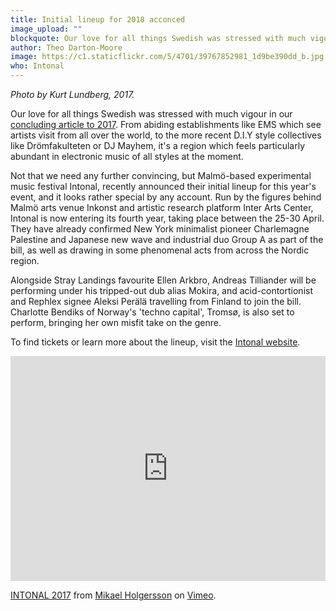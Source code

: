 ```yaml
---
title: Initial lineup for 2018 acconced
image_upload: ""
blockquote: Our love for all things Swedish was stressed with much vigour in our concluding article to 2017. From abiding establishments like EMS which see artists visit from all over the world, to the more recent D.I.Y style collectives like Drömfakulteten or DJ Mayhem, its a region which feels particularly abundant in electronic music of all styles at the moment.
author: Theo Darton-Moore
image: https://c1.staticflickr.com/5/4701/39767852981_1d9be390dd_b.jpg
who: Intonal
---
```

_Photo by Kurt Lundberg, 2017._

Our love for all things Swedish was stressed with much vigour in our [concluding article to 2017](http://straylandings.co.uk/articles/the-stray-landings-christmas-pudding). From abiding establishments like EMS which see artists visit from all over the world, to the more recent D.I.Y style collectives like Drömfakulteten or DJ Mayhem, it's a region which feels particularly abundant in electronic music of all styles at the moment. 

Not that we need any further convincing, but Malmö-based experimental music festival Intonal, recently announced their initial lineup for this year's event, and it looks rather special by any account. Run by the figures behind Malmö arts venue Inkonst and artistic research platform Inter Arts Center, Intonal is now entering its fourth year, taking place between the 25-30 April. They have already confirmed New York minimalist pioneer Charlemagne Palestine and Japanese new wave and industrial duo Group A as part of the bill, as well as drawing in some phenomenal acts from across the Nordic region. 

Alongside Stray Landings favourite Ellen Arkbro, Andreas Tilliander will be performing under his tripped-out dub alias Mokira, and acid-contortionist and Rephlex signee Aleksi Perälä travelling from Finland to join the bill. Charlotte Bendiks of Norway's 'techno capital', Tromsø, is also set to perform, bringing her own misfit take on the genre.

To find tickets or learn more about the lineup, visit the [Intonal website](http://www.intonalfestival.com/).

<iframe src="https://player.vimeo.com/video/219755139?title=0&byline=0&portrait=0" width="100%" height="360" frameborder="0" webkitallowfullscreen mozallowfullscreen allowfullscreen></iframe>
<p><a href="https://vimeo.com/219755139">INTONAL 2017</a> from <a href="https://vimeo.com/user22601711">Mikael Holgersson</a> on <a href="https://vimeo.com">Vimeo</a>.</p>